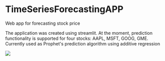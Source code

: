 # TimeSeriesForecastingAPP
Web app for forecasting stock price

The application was created using streamlit. At the moment, prediction functionality is supported for four stocks: AAPL, MSFT, GOOG, GME.
Currently used as Prophet's prediction algorithm using additive regression

![](https://media.giphy.com/media/lPFxhAwuOCVKXNvBXA/giphy.gif?cid=790b7611a3b0428ac55cb091187b19edd79252f7c6461989&rid=giphy.gif&ct=g)
